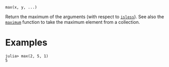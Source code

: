 ```
max(x, y, ...)
```

Return the maximum of the arguments (with respect to [`isless`](@ref)). See also the [`maximum`](@ref) function to take the maximum element from a collection.

# Examples

```jldoctest
julia> max(2, 5, 1)
5
```
